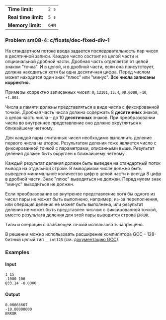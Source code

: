 |                      |       |
|----------------------|-------|
| **Time limit:**      | `2 s` |
| **Real time limit:** | `5 s` |
| **Memory limit:**    | `64M` |


### Problem sm08-4: c/floats/dec-fixed-div-1

На стандартном потоке ввода задается последовательность пар чисел в десятичной записи. Каждое число
состоит из целой части и опциональной дробной части. Дробная часть отделяется от целой знаком
"точка". И в целой, и в дробной части, если она присутствует, должна находиться хотя бы одна
десятичная цифра. Перед числом может находится один знак "плюс" или "минус". **Все числа записаны
корректно.**

Примеры корректно записанных чисел: `0`, `12101`, `12.4`, `00.0000`, `-10`, `+1.001`.

Числа в памяти должны представляться в виде числа с фиксированной точкой. Дробная часть числа должна
содержать 8 **десятичных** знаков, а целая часть числа – до 10 **десятичных** знаков. При
преобразовании числа во внутреннее представление оно должно округляться к ближайшему четному.

Для каждой пары считанных чисел необходимо выполнить деление первого числа на второе. Результатом
деления тоже является число с фиксированной точкой с параметрами, описанными выше. Результат деления
должен быть округлен к ближайшему четному.

Каждый результат деления должен быть выведен на стандартный поток вывода на отдельной строке. В
выводимом числе должно быть выведено минимальное количество цифр в целой части и всегда 8 цифр в
дробной части. Знак "плюс" выводиться не должен. Перед нулем знак "минус" выводиться не должен.

Если преобразование во внутренее представление хотя бы одного из чисел пары не может быть выполнено,
например, из-за переполнения, или операция деления не может быть выполнена, или результат деления не
может быть представлен числом с фиксированной точкой, вместо результата деления для этой пары
выводится строка `ERROR`.

Типы и операции с плавающей точкой использовать запрещено.

В решении можно использовать расширение компилятора GCC – 128-битный целый тип `__int128` (см.
[документацию GCC](https://gcc.gnu.org/onlinedocs/gcc/_005f_005fint128.html)).

### Examples

#### Input

    
    
    1 15
    -1000 100
    833.14 -0.0000

#### Output

    
    
    0.06666667
    -10.00000000
    ERROR

